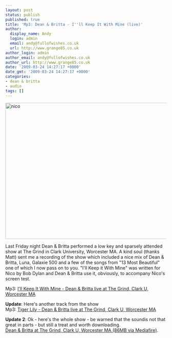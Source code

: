 ```yaml
---
layout: post
status: publish
published: true
title: 'Mp3: Dean & Britta - I''ll Keep It With Mine (live)'
author:
  display_name: Andy
  login: admin
  email: andy@fullofwishes.co.uk
  url: http://www.grange85.co.uk
author_login: admin
author_email: andy@fullofwishes.co.uk
author_url: http://www.grange85.co.uk
date: '2009-03-24 14:27:17 +0000'
date_gmt: '2009-03-24 14:27:17 +0000'
categories:
- dean & britta
- audio
tags: []
---
```

<p><a href="http://www.flickr.com/photos/maile/3257967228/" title="nico by Mai Le, on Flickr"><img class="aligncenter" src="https://farm4.staticflickr.com/3384/3257967228_a1c8ca21d6_z.jpg" width="640" height="426" alt="nico"></a></p>
<p>Last Friday night Dean & Britta performed a low key and sparsely attended show at The Grind in Clark University, Worcester MA. A kind soul (thanks Matt) sent me a recording of the show which included a nice mix of Dean & Britta, Luna, Galaxie 500 and a few of the songs from "13 Most Beautiful" one of which I now pass on to you. "I'll Keep it With Mine" was written for Nico by Bob Dylan and Dean & Britta use it, obviously, to accompany Nico's screen test.</p>
<p>Mp3: <a href="http://www.box.net/shared/g2srot4x7m">I'll Keep It With Mine - Dean & Britta live at The Grind, Clark U, Worcester MA</a></p>
<p><ins datetime="2009-03-25T17:04:37+00:00">
<p><strong>Update</strong>: Here's another track from the show<br/>Mp3: <a href="http://www.box.net/shared/gegsec43fh">Tiger Lily - Dean & Britta live at The Grind, Clark U, Worcester MA</a></p>
<p></ins><ins datetime="2009-03-25T22:06:48+00:00"></p>
<p><strong>Update 2</strong>: Ok - here's the whole show - be warned that the soundis not that great in parts - but still a treat and worth downloading.<br/><a href='http://www.mediafire.com/?vuyigzjecin'>Dean & Britta at The Grind, Clark U, Worcester MA (86MB via Mediafire)</a>.</p>
<p></ins></p>
